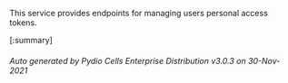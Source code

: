 






This service provides endpoints for managing users personal access tokens.

[:summary]

###### Auto generated by Pydio Cells Enterprise Distribution v3.0.3 on 30-Nov-2021
